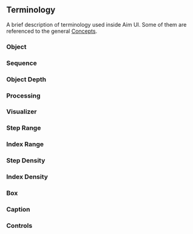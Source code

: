 ## Terminology

A brief description of terminology used inside Aim UI. Some of them are referenced to the general [Concepts](../../understanding/concepts.md).

### Object

### Sequence

### Object Depth

### Processing

### Visualizer

### Step Range

### Index Range

### Step Density

### Index Density

### Box

### Caption

### Controls
